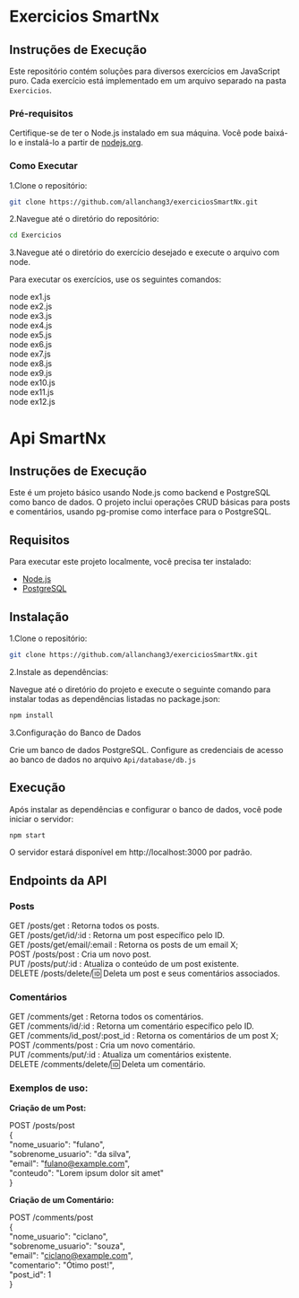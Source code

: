 # Exercicios SmartNx

## Instruções de Execução

Este repositório contém soluções para diversos exercícios em JavaScript puro. Cada exercício está implementado em um arquivo separado na pasta `Exercicios`.

### Pré-requisitos

Certifique-se de ter o Node.js instalado em sua máquina. Você pode baixá-lo e instalá-lo a partir de [nodejs.org](https://nodejs.org/).

### Como Executar

1.Clone o repositório:
   ```bash
   git clone https://github.com/allanchang3/exerciciosSmartNx.git
   ```

2.Navegue até o diretório do repositório:
   ```bash
   cd Exercicios
   ```

3.Navegue até o diretório do exercício desejado e execute o arquivo com node.

   Para executar os exercícios, use os seguintes comandos:

   node ex1.js\
   node ex2.js\
   node ex3.js\
   node ex4.js\
   node ex5.js\
   node ex6.js\
   node ex7.js\
   node ex8.js\
   node ex9.js\
   node ex10.js\
   node ex11.js\
   node ex12.js


# Api SmartNx

## Instruções de Execução

Este é um projeto básico usando Node.js como backend e PostgreSQL como banco de dados. O projeto inclui operações CRUD básicas para posts e comentários, usando pg-promise como interface para o PostgreSQL.

## Requisitos

Para executar este projeto localmente, você precisa ter instalado:

- [Node.js](https://nodejs.org/)
- [PostgreSQL](https://www.postgresql.org/)

## Instalação

1.Clone o repositório:

   ```bash
   git clone https://github.com/allanchang3/exerciciosSmartNx.git
   ```

2.Instale as dependências:

   Navegue até o diretório do projeto e execute o seguinte comando para instalar todas as dependências listadas no package.json:
   ```bash
   npm install
   ```

3.Configuração do Banco de Dados

   Crie um banco de dados PostgreSQL.
   Configure as credenciais de acesso ao banco de dados no arquivo `Api/database/db.js`

## Execução

Após instalar as dependências e configurar o banco de dados, você pode iniciar o servidor:
   ```bash
   npm start
   ```

O servidor estará disponível em http://localhost:3000 por padrão.

## Endpoints da API

### Posts

GET /posts/get : Retorna todos os posts.\
GET /posts/get/id/:id : Retorna um post específico pelo ID.\
GET /posts/get/email/:email : Retorna os posts de um email X;\
POST /posts/post : Cria um novo post.\
PUT /posts/put/:id : Atualiza o conteúdo de um post existente.\
DELETE /posts/delete/:id: Deleta um post e seus comentários associados.

### Comentários

GET /comments/get : Retorna todos os comentários.\
GET /comments/id/:id : Retorna um comentário específico pelo ID.\
GET /comments/id_post/:post_id : Retorna os comentários de um post X;\
POST /comments/post : Cria um novo comentário.\
PUT /comments/put/:id : Atualiza um comentários existente.\
DELETE /comments/delete/:id: Deleta um comentário.

### Exemplos de uso:

**Criação de um Post:**

   POST /posts/post\
   {\
      "nome_usuario": "fulano",\
      "sobrenome_usuario": "da silva",\
      "email": "fulano@example.com",\
      "conteudo": "Lorem ipsum dolor sit amet"\
   }

**Criação de um Comentário:**

   POST /comments/post\
   {\
      "nome_usuario": "ciclano",\
      "sobrenome_usuario": "souza",\
      "email": "ciclano@example.com",\
      "comentario": "Ótimo post!",\
      "post_id": 1\
   }


